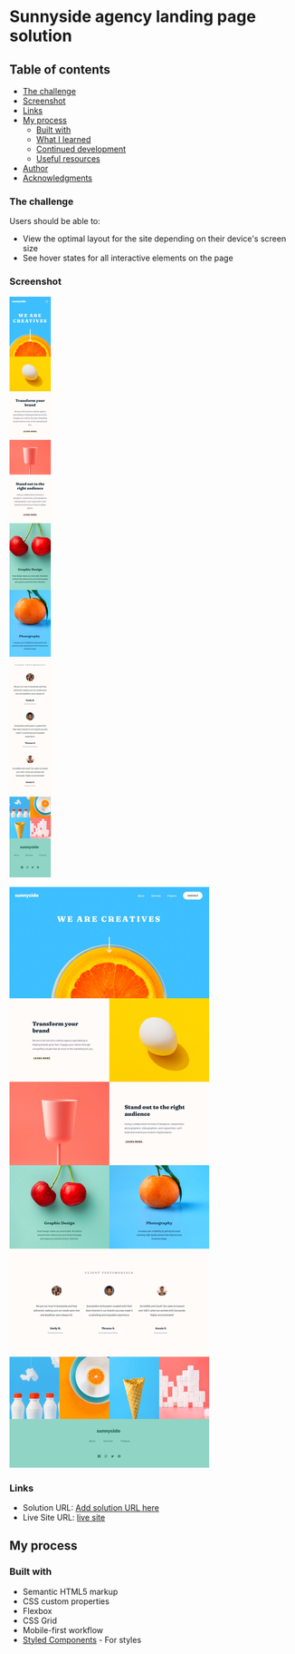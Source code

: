 # Sunnyside agency landing page solution



## Table of contents

  - [The challenge](#the-challenge)
  - [Screenshot](#screenshot)
  - [Links](#links)
- [My process](#my-process)
  - [Built with](#built-with)
  - [What I learned](#what-i-learned)
  - [Continued development](#continued-development)
  - [Useful resources](#useful-resources)
- [Author](#author)
- [Acknowledgments](#acknowledgments)


### The challenge

Users should be able to:

- View the optimal layout for the site depending on their device's screen size
- See hover states for all interactive elements on the page

### Screenshot

![Mobile view](./design/mobile-design.jpg)

![desktop view](./design/desktop-design.jpg)

### Links

- Solution URL: [Add solution URL here](https://your-solution-url.com)
- Live Site URL: [live site](https://astounding-duckanoo-0c4091.netlify.app)

## My process

### Built with

- Semantic HTML5 markup
- CSS custom properties
- Flexbox
- CSS Grid
- Mobile-first workflow
- [Styled Components](https://styled-components.com/) - For styles


